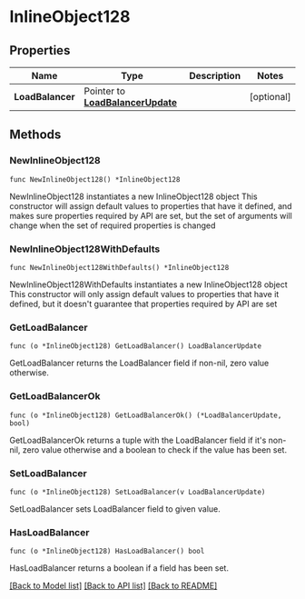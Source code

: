 # InlineObject128

## Properties

Name | Type | Description | Notes
------------ | ------------- | ------------- | -------------
**LoadBalancer** | Pointer to [**LoadBalancerUpdate**](loadBalancerUpdate.md) |  | [optional] 

## Methods

### NewInlineObject128

`func NewInlineObject128() *InlineObject128`

NewInlineObject128 instantiates a new InlineObject128 object
This constructor will assign default values to properties that have it defined,
and makes sure properties required by API are set, but the set of arguments
will change when the set of required properties is changed

### NewInlineObject128WithDefaults

`func NewInlineObject128WithDefaults() *InlineObject128`

NewInlineObject128WithDefaults instantiates a new InlineObject128 object
This constructor will only assign default values to properties that have it defined,
but it doesn't guarantee that properties required by API are set

### GetLoadBalancer

`func (o *InlineObject128) GetLoadBalancer() LoadBalancerUpdate`

GetLoadBalancer returns the LoadBalancer field if non-nil, zero value otherwise.

### GetLoadBalancerOk

`func (o *InlineObject128) GetLoadBalancerOk() (*LoadBalancerUpdate, bool)`

GetLoadBalancerOk returns a tuple with the LoadBalancer field if it's non-nil, zero value otherwise
and a boolean to check if the value has been set.

### SetLoadBalancer

`func (o *InlineObject128) SetLoadBalancer(v LoadBalancerUpdate)`

SetLoadBalancer sets LoadBalancer field to given value.

### HasLoadBalancer

`func (o *InlineObject128) HasLoadBalancer() bool`

HasLoadBalancer returns a boolean if a field has been set.


[[Back to Model list]](../README.md#documentation-for-models) [[Back to API list]](../README.md#documentation-for-api-endpoints) [[Back to README]](../README.md)


